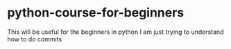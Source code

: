 # python-course-for-beginners
This will be useful for the beginners in python 
I am just trying to understand how to do commits

